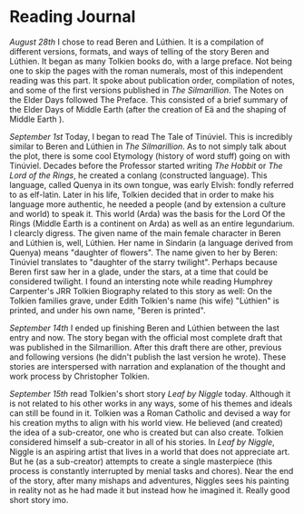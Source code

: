 # Reading Journal

*August 28th* I chose to read Beren and Lúthien. It is a compilation of
different versions, formats, and ways of telling of the story Beren and
Lúthien. It began as many Tolkien books do, with a large preface. Not being one
to skip the pages with the roman numerals, most of this independent reading was
this part. It spoke about publication order, compilation of notes, and some of
the first versions published in *The Silmarillion*. The Notes on the Elder Days
followed The Preface. This consisted of a brief summary of the Elder Days of
Middle Earth (after the creation of Eä and the shaping of Middle Earth ).

*September 1st* Today, I began to read The Tale of Tinúviel. This is
incredibly similar to Beren and Lúthien in *The Silmarillion*. As to not simply
talk about the plot, there is some cool Etymology (history of word stuff) going
on with Tinúviel. Decades before the Professor started writing *The Hobbit* or
*The Lord of the Rings*, he created a conlang (constructed language). This
language, called Quenya in its own tongue, was early Elvish: fondly referred to
as elf-latin. Later in his life, Tolkien decided that in order to make his
language more authentic, he needed a people (and by extension a culture and
world) to speak it. This world (Arda) was the basis for the Lord Of the Rings
(Middle Earth is a continent on Arda) as well as an entire legundarium. I
clearcly digress. The given name of the main female character in Beren and
Lúthien is, well, Lúthien. Her name in Sindarin (a language derived from 
Quenya) means "daughter of flowers". The name given to her by Beren: Tinúviel
translates to "daughter of the starry twilight". Perhaps because Beren first
saw her in a glade, under the stars, at a time that could be considered
twilight. I found an intersting note while reading Humphrey Carpenter's JRR
Tolkien Biography related to this story as well: On the Tolkien families grave,
under Edith Tolkien's name (his wife) "Lúthien" is printed, and under his own
name, "Beren is printed".

*September 14th* I ended up finishing Beren and Lúthien between the last
entry and now. The story began with the official most complete draft that was
published in the Silmarillion. After this draft there are other, previous and
following versions (he didn't publish the last version he wrote). These stories
are interspersed with narration and explanation of the thought and work process
by Christopher Tolkien. 

*September 15th* read Tolkien's short story *Leaf by Niggle* today. Although
it is not related to his other works in any ways, some of his themes and ideals
can still be found in it. Tolkien was a Roman Catholic and devised a way for
his creation myths to align with his world view. He believed (and created) the
idea of a sub-creator, one who is created but can also create. Tolkien
considered himself a sub-creator in all of his stories. In *Leaf by Niggle*,
Niggle is an aspiring artist that lives in a world that does not appreciate
art. But he (as a sub-creator) attempts to create a single masterpiece (this
process is constantly interrupted by menial tasks and chores). Near the end of
the story, after many mishaps and adventures, Niggles sees his painting in
reality not as he had made it but instead how he imagined it. Really good short
story imo.
